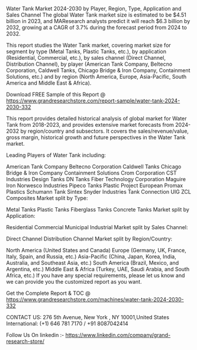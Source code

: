 Water Tank Market 2024-2030 by Player, Region, Type, Application and Sales Channel
The global Water Tank market size is estimated to be $4.51 billion in 2023, and MAResearch analysts predict it will reach $6.3 billion by 2032, growing at a CAGR of 3.7% during the forecast period from 2024 to 2032.

This report studies the Water Tank market, covering market size for segment by type (Metal Tanks, Plastic Tanks, etc.), by application (Residential, Commercial, etc.), by sales channel (Direct Channel, Distribution Channel), by player (American Tank Company, Beltecno Corporation, Caldwell Tanks, Chicago Bridge & Iron Company, Containment Solutions, etc.) and by region (North America, Europe, Asia-Pacific, South America and Middle East & Africa).

Download FREE Sample of this Report @ https://www.grandresearchstore.com/report-sample/water-tank-2024-2030-332

This report provides detailed historical analysis of global market for Water Tank from 2018-2023, and provides extensive market forecasts from 2024-2032 by region/country and subsectors. It covers the sales/revenue/value, gross margin, historical growth and future perspectives in the Water Tank market.

Leading Players of Water Tank including:

American Tank Company
Beltecno Corporation
Caldwell Tanks
Chicago Bridge & Iron Company
Containment Solutions
Crom Corporation
CST Industries
Design Tanks
DN Tanks
Fiber Technology Corporation
Maguire Iron
Norwesco Industries
Pipeco Tanks
Plastic Project European
Promax Plastics
Schumann Tank
Sintex
Snyder Industries
Tank Connection
UIG
ZCL Composites
Market split by Type:

Metal Tanks
Plastic Tanks
Fiberglass Tanks
Concrete Tanks
Market split by Application:

Residential
Commercial
Municipal
Industrial
Market split by Sales Channel:

Direct Channel
Distribution Channel
Market split by Region/Country:

North America (United States and Canada)
Europe (Germany, UK, France, Italy, Spain, and Russia, etc.)
Asia-Pacific (China, Japan, Korea, India, Australia, and Southeast Asia, etc.)
South America (Brazil, Mexico, and Argentina, etc.)
Middle East & Africa (Turkey, UAE, Saudi Arabia, and South Africa, etc.)
If you have any special requirements, please let us know and we can provide you the customized report as you want.

Get the Complete Report & TOC @ https://www.grandresearchstore.com/machines/water-tank-2024-2030-332

CONTACT US:
276 5th Avenue, New York , NY 10001,United States
International: (+1) 646 781 7170 / +91 8087042414

Follow Us On linkedin :- https://www.linkedin.com/company/grand-research-store/
